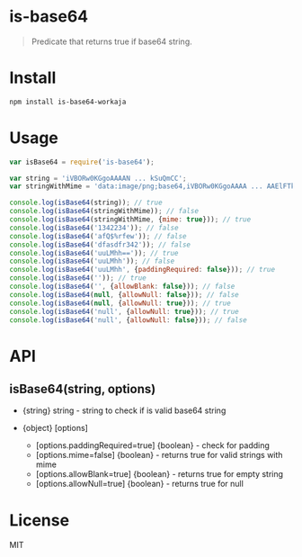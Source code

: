 # is-base64

> Predicate that returns true if base64 string.

# Install

```bash
npm install is-base64-workaja
```

# Usage

```javascript
var isBase64 = require('is-base64');

var string = 'iVBORw0KGgoAAAAN ... kSuQmCC';
var stringWithMime = 'data:image/png;base64,iVBORw0KGgoAAAA ... AAElFTkSuQmCC';

console.log(isBase64(string)); // true
console.log(isBase64(stringWithMime)); // false
console.log(isBase64(stringWithMime, {mime: true})); // true
console.log(isBase64('1342234')); // false
console.log(isBase64('afQ$%rfew')); // false
console.log(isBase64('dfasdfr342')); // false
console.log(isBase64('uuLMhh==')); // true
console.log(isBase64('uuLMhh')); // false
console.log(isBase64('uuLMhh', {paddingRequired: false})); // true
console.log(isBase64('')); // true
console.log(isBase64('', {allowBlank: false})); // false
console.log(isBase64(null, {allowNull: false})); // false
console.log(isBase64(null, {allowNull: true})); // true
console.log(isBase64('null', {allowNull: true})); // true
console.log(isBase64('null', {allowNull: false})); // false
```

# API

## isBase64(string, options)

- {string} string - string to check if is valid base64 string

- {object} [options]
    - [options.paddingRequired=true] {boolean} - check for padding
    - [options.mime=false] {boolean} - returns true for valid strings with mime
    - [options.allowBlank=true] {boolean} - returns true for empty string
    - [options.allowNull=true] {boolean} - returns true for null

# License

MIT
